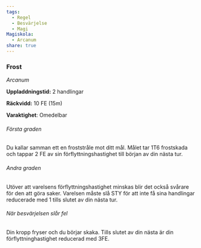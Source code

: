 ```yaml
---
tags:
  - Regel
  - Besvärjelse
  - Magi
Magiskola:
  - Arcanum
share: true
---
```

### Frost 
*Arcanum*

**Uppladdningstid:** 2 handlingar

**Räckvidd:** 10 FE (15m)

**Varaktighet**: Omedelbar

###### Första graden
Du kallar samman ett en froststråle mot ditt mål. Målet tar 1T6 frostskada och tappar 2 FE av sin förflyttningshastighet till början av din nästa tur. 

######  Andra graden
Utöver att varelsens förflyttningshastighet minskas blir det också svårare för den att göra saker. Varelsen måste slå STY för att inte få sina handlingar reducerade med 1 tills slutet av din nästa tur.

###### När besvärjelsen slår fel
Din kropp fryser och du börjar skaka. Tills slutet av din nästa är din förflyttninghastighet reducerad med 3FE.